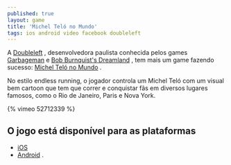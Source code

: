 ```yaml
---
published: true
layout: game
title: 'Michel Teló no Mundo'
tags: ios android video facebook doubleleft
---
```

A <a href="https://www.facebook.com/doubleleft" target="_blank">Doubleleft</a>
, desenvolvedora paulista conhecida pelos games <a href="http://doubleleft.com/garbageman/" target="_blank">Garbageman</a>
 e <a href="http://bbdreamland.com/" target="_blank">Bob Burnquist's Dreamland</a>
, tem mais um game fazendo sucesso: <a href="http://playmicheltelo.com/" target="_blank">Michel Teló no Mundo</a>
.




No estilo endless running, o jogador controla um Michel Teló com um visual bem cartoon que tem que correr e conquistar fãs em diversos lugares famosos, como o Rio de Janeiro, Paris e Nova York.

{% vimeo 52712339 %}
## O jogo está disponível para as plataformas
<ul>
	<li><a href="https://itunes.apple.com/app/michel-telo-no-mundo/id592034934?ls=1&amp;mt=8" target="_blank">iOS</a>
</li>
	<li><a href="https://play.google.com/store/apps/details?id=com.doubleleft.teloworld" target="_blank">Android</a>
.</li>
</ul>
